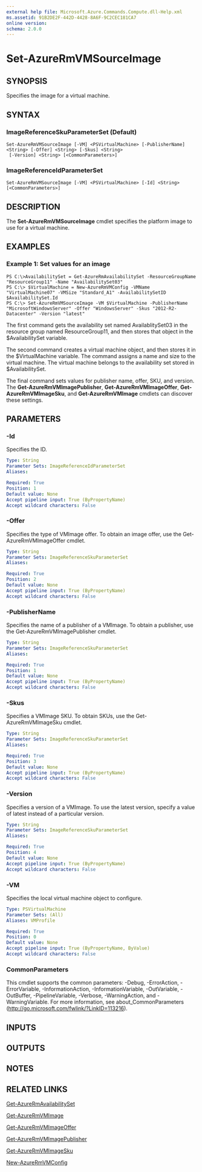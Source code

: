 ```yaml
---
external help file: Microsoft.Azure.Commands.Compute.dll-Help.xml
ms.assetid: 91B2DE2F-442D-4428-8A6F-9C2CEC181CA7
online version: 
schema: 2.0.0
---
```


# Set-AzureRmVMSourceImage

## SYNOPSIS
Specifies the image for a virtual machine.

## SYNTAX

### ImageReferenceSkuParameterSet (Default)
```
Set-AzureRmVMSourceImage [-VM] <PSVirtualMachine> [-PublisherName] <String> [-Offer] <String> [-Skus] <String>
 [-Version] <String> [<CommonParameters>]
```

### ImageReferenceIdParameterSet
```
Set-AzureRmVMSourceImage [-VM] <PSVirtualMachine> [-Id] <String> [<CommonParameters>]
```

## DESCRIPTION
The **Set-AzureRmVMSourceImage** cmdlet specifies the platform image to use for a virtual machine.

## EXAMPLES

### Example 1: Set values for an image
```
PS C:\>AvailabilitySet = Get-AzureRmAvailabilitySet -ResourceGroupName "ResourceGroup11" -Name "AvailabilitySet03"
PS C:\> $VirtualMachine = New-AzureRmVMConfig -VMName "VirtualMachine07" -VMSize "Standard_A1" -AvailabilitySetID $AvailabilitySet.Id 
PS C:\> Set-AzureRmVMSourceImage -VM $VirtualMachine -PublisherName "MicrosoftWindowsServer" -Offer "WindowsServer" -Skus "2012-R2-Datacenter" -Version "latest"
```

The first command gets the availability set named AvailablitySet03 in the resource group named ResourceGroup11, and then stores that object in the $AvailabilitySet variable.

The second command creates a virtual machine object, and then stores it in the $VirtualMachine variable.
The command assigns a name and size to the virtual machine.
The virtual machine belongs to the availability set stored in $AvailabilitySet.

The final command sets values for publisher name, offer, SKU, and version.
The **Get-AzureRmVMImagePublisher**, **Get-AzureRmVMImageOffer**, **Get-AzureRmVMImageSku**, and **Get-AzureRmVMImage** cmdlets can discover these settings.

## PARAMETERS

### -Id
Specifies the ID.

```yaml
Type: String
Parameter Sets: ImageReferenceIdParameterSet
Aliases: 

Required: True
Position: 1
Default value: None
Accept pipeline input: True (ByPropertyName)
Accept wildcard characters: False
```

### -Offer
Specifies the type of VMImage offer.
To obtain an image offer, use the Get-AzureRmVMImageOffer cmdlet.

```yaml
Type: String
Parameter Sets: ImageReferenceSkuParameterSet
Aliases: 

Required: True
Position: 2
Default value: None
Accept pipeline input: True (ByPropertyName)
Accept wildcard characters: False
```

### -PublisherName
Specifies the name of a publisher of a VMImage.
To obtain a publisher, use the Get-AzureRmVMImagePublisher cmdlet.

```yaml
Type: String
Parameter Sets: ImageReferenceSkuParameterSet
Aliases: 

Required: True
Position: 1
Default value: None
Accept pipeline input: True (ByPropertyName)
Accept wildcard characters: False
```

### -Skus
Specifies a VMImage SKU.
To obtain SKUs, use the Get-AzureRmVMImageSku cmdlet.

```yaml
Type: String
Parameter Sets: ImageReferenceSkuParameterSet
Aliases: 

Required: True
Position: 3
Default value: None
Accept pipeline input: True (ByPropertyName)
Accept wildcard characters: False
```

### -Version
Specifies a version of a VMImage.
To use the latest version, specify a value of latest instead of a particular version.

```yaml
Type: String
Parameter Sets: ImageReferenceSkuParameterSet
Aliases: 

Required: True
Position: 4
Default value: None
Accept pipeline input: True (ByPropertyName)
Accept wildcard characters: False
```

### -VM
Specifies the local virtual machine object to configure.

```yaml
Type: PSVirtualMachine
Parameter Sets: (All)
Aliases: VMProfile

Required: True
Position: 0
Default value: None
Accept pipeline input: True (ByPropertyName, ByValue)
Accept wildcard characters: False
```

### CommonParameters
This cmdlet supports the common parameters: -Debug, -ErrorAction, -ErrorVariable, -InformationAction, -InformationVariable, -OutVariable, -OutBuffer, -PipelineVariable, -Verbose, -WarningAction, and -WarningVariable. For more information, see about_CommonParameters (http://go.microsoft.com/fwlink/?LinkID=113216).

## INPUTS

## OUTPUTS

## NOTES

## RELATED LINKS

[Get-AzureRmAvailabilitySet](./Get-AzureRmAvailabilitySet.md)

[Get-AzureRmVMImage](./Get-AzureRmVMImage.md)

[Get-AzureRmVMImageOffer](./Get-AzureRmVMImageOffer.md)

[Get-AzureRmVMImagePublisher](./Get-AzureRmVMImagePublisher.md)

[Get-AzureRmVMImageSku](./Get-AzureRmVMImageSku.md)

[New-AzureRmVMConfig](./New-AzureRmVMConfig.md)


